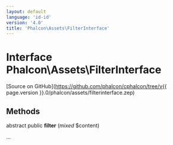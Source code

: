 ```yaml
---
layout: default
language: 'id-id'
version: '4.0'
title: 'Phalcon\Assets\FilterInterface'
---
```


# Interface **Phalcon\Assets\FilterInterface**

[Source on GitHub](https://github.com/phalcon/cphalcon/tree/v{{ page.version }}.0/phalcon/assets/filterinterface.zep)

## Methods

abstract public **filter** (*mixed* $content)

...